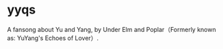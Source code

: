 # yyqs
A fansong about Yu and Yang, by Under Elm and Poplar（Formerly known as: YuYang's Echoes of Lover）.
